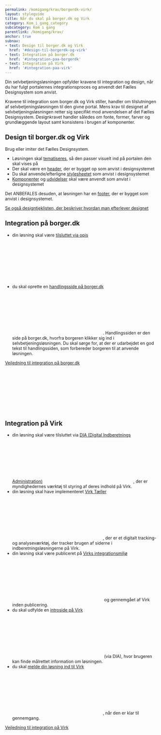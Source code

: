 ```yaml
---
permalink: /komigang/krav/borgerdk-virk/
layout: styleguide
title: Når du skal på borger.dk og Virk
category: Kom_i_gang_category
subcategory: Kom i gang
parentlink: /komigang/krav/
anchor: true
subnav:
- text: Design til borger.dk og Virk
  href: '#design-til-borgerdk-og-virk'
- text: Integration på borger.dk
  href: '#integration-paa-borgerdk'
- text: Integration på Virk
  href: '#integration-paa-virk'
---
```

<p class="font-lead">Din selvbetjeningsløsningen opfylder kravene til integration og design, når du har fulgt portalernes integrationsproces og anvendt det Fælles Designsystem som anvist.</p>
<p>Kravene til integration som borger.dk og Virk stiller, handler om tilslutningen af selvbetjeningsløsningen til den givne portal. Mens krav til designet af selvbetjeningsløsningen retter sig specifikt mod anvendelsen af det Fælles Designsystem. Designkravet handler således om fonte, former, farver og grundlæggende layout samt konsistens i brugen af komponenter.</p>
<h2 class="h4" id="design-til-borgerdk-og-virk">Design til borger.dk og Virk</h2>
<p>Brug eller imiter det Fælles Designsystem.</p>
<ul>
    <li>Løsningen skal <a href="/omdesignsystemet/visuelledesign/">tematiseres</a>, så den passer visuelt ind på portalen den skal vises på</li>
    <li>Der skal være en <a href="/komponenter/headers/">header</a>, der er bygget op som anvist i designsystemet</li>
    <li>Du skal anvende/efterligne <a href="/komigang/tiludviklere/">stylesheetet</a> som anvist i designsystemet</li>
    <li><a href="/komponenter">Komponenter</a> og <a href="udvidelser">udvidelser</a> skal være anvendt som anvist i designsystemet</li>
</ul>
<p>Det ANBEFALES desuden, at løsningen har en <a href="/komponenter/footers/">footer</a>, der er bygget som anvist i designsystemet.</p>
<p><a href="/komigang/tildesignere/designtjekliste">Se også designtjeklisten, der beskriver hvordan man efterlever designet</a></p>
<h2 class="h4" id="integration-paa-borgerdk">Integration på borger.dk</h2>
<ul>
    <li>din løsning skal være <a href="https://www.digitaliser.dk/resource/2406098" class="icon-link">tilsluttet via opis<svg class="icon-svg" focusable="false" aria-hidden="true" tabindex="-1"><use xlink:href="#open-in-new"></use></svg></a></li>
    <li>du skal oprette en <a href="https://www.digitaliser.dk/resource/4134076" class="icon-link">handlingsside på borger.dk<svg class="icon-svg" focusable="false" aria-hidden="true" tabindex="-1"><use xlink:href="#open-in-new"></use></svg></a>. Handlingssiden er den side på borger.dk, hvorfra borgeren klikker sig ind i selvbetjeningsløsningen. Du skal sørge for, at der er udarbejdet en god tekst til handlingssiden, som forbereder borgeren til at anvende løsningen.</li>
</ul>
<p><a href="https://www.digitaliser.dk/resource/4134076" class="icon-link">Vejledning til integration på borger.dk<svg class="icon-svg" focusable="false" aria-hidden="true" tabindex="-1"><use xlink:href="#open-in-new"></use></svg></a></p>
<h2 class="h4" id="integration-paa-virk">Integration på Virk</h2>
<ul>
    <li>din løsning skal være tilsluttet via <a href="https://myndighedsnet.virk.dk/integration/vaerktoejer/dia-vaerktoejet" class="icon-link">DIA (Digital Indberetnings Administration)<svg class="icon-svg" focusable="false" aria-hidden="true" tabindex="-1"><use xlink:href="#open-in-new"></use></svg></a>, der er myndighedernes værktøj til styring af deres indhold på Virk.</li>
    <li>din løsning skal have implementeret <a href="https://myndighedsnet.virk.dk/virk-viden/virktoejer/services/virk-taeller" class="icon-link">Virk Tæller<svg class="icon-svg" focusable="false" aria-hidden="true" tabindex="-1"><use xlink:href="#open-in-new"></use></svg></a>, der er et digitalt tracking- og analyseværktøj, der tracker brugen af siderne i indberetningsløsningerne på Virk.</li>
    <li>din løsning skal være publiceret på <a href="https://myndighedsnet.virk.dk/virk-viden/integration-og-krav/proaktiv-tilrettelaeggelse/myndighedernes-forarbejde" class="icon-link">Virks integrationsmiljø<svg class="icon-svg" focusable="false" aria-hidden="true" tabindex="-1"><use xlink:href="#open-in-new"></use></svg></a> og gennemgået af Virk inden publicering.</li>
    <li>du skal udfylde en <a href="https://myndighedsnet.virk.dk/virk-viden/virktoejer/virk-introsider" class="icon-link">introside på Virk<svg class="icon-svg" focusable="false" aria-hidden="true" tabindex="-1"><use xlink:href="#open-in-new"></use></svg></a> (via DIA), hvor brugeren kan finde målrettet information om løsningen.</li>
    <li>du skal <a href="https://myndighedsnet.virk.dk/virk-viden/integration-og-krav/proaktiv-tilrettelaeggelse/myndighedernes-forarbejde" class="icon-link">melde din løsning ind til Virk<svg class="icon-svg" focusable="false" aria-hidden="true" tabindex="-1"><use xlink:href="#open-in-new"></use></svg></a>, når den er klar til gennemgang.</li>
</ul>
<p><a href="https://myndighedsnet.virk.dk/virk-viden/integration-og-krav" class="icon-link">Vejledning til integration på Virk<svg class="icon-svg" focusable="false" aria-hidden="true" tabindex="-1"><use xlink:href="#open-in-new"></use></svg></a></p>


